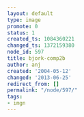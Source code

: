 ```yaml
---
layout: default
type: image
promote: 0
status: 1
created_ts: 1084360221
changed_ts: 1372159380
node_id: 597
title: bjork-comp2b
author: anj
created: '2004-05-12'
changed: '2013-06-25'
redirect_from: []
permalink: "/node/597/"
tags:
- imgn
---
```


